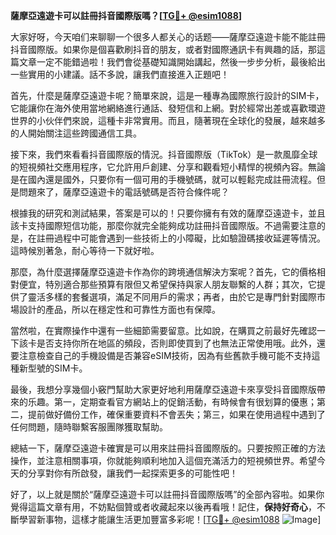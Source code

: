 **薩摩亞遠遊卡可以註冊抖音國際版嗎？[[TG💪+ @esim1088](https://t.me/s/esim1088)]**

大家好呀，今天咱们来聊聊一个很多人都关心的话题——薩摩亞遠遊卡能不能註冊抖音國際版。如果你是個喜歡刷抖音的朋友，或者對國際通訊卡有興趣的話，那這篇文章一定不能錯過啦！我們會從基礎知識開始講起，然後一步步分析，最後給出一些實用的小建議。話不多說，讓我們直接進入正題吧！

首先，什麼是薩摩亞遠遊卡呢？簡單來說，這是一種專為國際旅行設計的SIM卡，它能讓你在海外使用當地網絡進行通話、發短信和上網。對於經常出差或喜歡環遊世界的小伙伴們來說，這種卡非常實用。而且，隨著現在全球化的發展，越來越多的人開始關注這些跨國通信工具。

接下來，我們來看看抖音國際版的情況。抖音國際版（TikTok）是一款風靡全球的短視頻社交應用程序，它允許用戶創建、分享和觀看短小精悍的視頻內容。無論是在國內還是國外，只要你有一個可用的手機號碼，就可以輕鬆完成註冊流程。但是問題來了，薩摩亞遠遊卡的電話號碼是否符合條件呢？

根據我的研究和測試結果，答案是可以的！只要你擁有有效的薩摩亞遠遊卡，並且該卡支持國際短信功能，那麼你就完全能夠成功註冊抖音國際版。不過需要注意的是，在註冊過程中可能會遇到一些技術上的小障礙，比如驗證碼接收延遲等情況。這時候別著急，耐心等待一下就好啦。

那麼，為什麼選擇薩摩亞遠遊卡作為你的跨境通信解決方案呢？首先，它的價格相對便宜，特別適合那些預算有限但又希望保持與家人朋友聯繫的人群；其次，它提供了靈活多樣的套餐選項，滿足不同用戶的需求；再者，由於它是專門針對國際市場設計的產品，所以在穩定性和可靠性方面也有保障。

當然啦，在實際操作中還有一些細節需要留意。比如說，在購買之前最好先確認一下該卡是否支持你所在地區的頻段，否則即使買到了也無法正常使用哦。此外，還要注意檢查自己的手機設備是否兼容eSIM技術，因為有些舊款手機可能不支持這種新型號的SIM卡。

最後，我想分享幾個小竅門幫助大家更好地利用薩摩亞遠遊卡來享受抖音國際版帶來的乐趣。第一，定期查看官方網站上的促銷活動，有時候會有很划算的優惠；第二，提前做好備份工作，確保重要資料不會丟失；第三，如果在使用過程中遇到了任何問題，隨時聯繫客服團隊獲取幫助。

總結一下，薩摩亞遠遊卡確實是可以用來註冊抖音國際版的。只要按照正確的方法操作，並注意相關事項，你就能夠順利地加入這個充滿活力的短視頻世界。希望今天的分享對你有所啟發，讓我們一起探索更多的可能性吧！

好了，以上就是關於“薩摩亞遠遊卡可以註冊抖音國際版嗎”的全部內容啦。如果你覺得這篇文章有用，不妨點個贊或者收藏起來以後再看哦！記住，**保持好奇心**，不斷學習新事物，這樣才能讓生活更加豐富多彩呢！[[TG💪+ @esim1088](https://t.me/s/esim1088) ![Image](https://i.postimg.cc/4NQfJmqS/Snipaste-2025-05-13-00-14-12.png)]